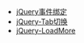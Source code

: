 - [jQuery事件绑定](https://htmlpreview.github.io/?https://github.com/SpontaLeo/learning/blob/master/jQuery-Demo/14-9.html#)
- [jQuery-Tab切换](http://htmlpreview.github.io/?https://github.com/SpontaLeo/learning/blob/master/jQuery-Demo/14-10.html)
- [jQuery-LoadMore](http://htmlpreview.github.io/?https://github.com/SpontaLeo/learning/blob/master/jQuery-Demo/14-11.html)
